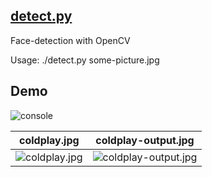 [detect.py](https://github.com/toopay/area51/blob/master/detect.py)
---------

Face-detection with OpenCV

Usage: ./detect.py some-picture.jpg 

Demo
----
![console](http://i.imgur.com/s2Kk4EH.png)

| coldplay.jpg | coldplay-output.jpg |
| :---: | :---: |
| ![coldplay.jpg](http://i.imgur.com/OernC0Q.jpg) | ![coldplay-output.jpg](http://i.imgur.com/EtGgKHJ.jpg) |
